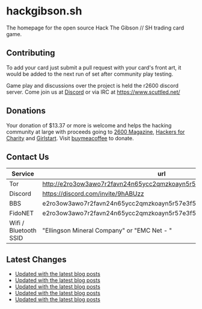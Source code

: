 # hackgibson.sh
The homepage for the open source Hack The Gibson // SH trading card game.


## Contributing

To add your card just submit a pull request with your card's front art, it would be added to the next run of set after community play testing.

Game play and discussions over the project is held the r2600 discord server. Come join us at [Discord](https://discord.com/invite/9hABUzz) or via IRC at https://www.scuttled.net/


## Donations

Your donation of $13.37 or more is welcome and helps the hacking community at large with proceeds going to [2600 Magazine](https://2600.com/), [Hackers for Charity](https://hackersforcharity.org) and [Girlstart](https://girlstart.org).  Visit [buymeacoffee](https://www.buymeacoffee.com/hackgibson.sh) to donate.


## Contact Us

Service | url
-|-
Tor | http://e2ro3ow3awo7r2favn24n65ycc2qmzkoayn5r57e3f56nvjwdcgg32ad.onion
Discord | https://discord.com/invite/9hABUzz
BBS | e2ro3ow3awo7r2favn24n65ycc2qmzkoayn5r57e3f56nvjwdcgg32ad.onion:23
FidoNET | e2ro3ow3awo7r2favn24n65ycc2qmzkoayn5r57e3f56nvjwdcgg32ad.onion:24554
Wifi / Bluetooth SSID | "Ellingson Mineral Company" or "EMC Net - <fidonet address>"

## Latest Changes
<!-- BLOG-POST-LIST:START -->
- [Updated with the latest blog posts](https://github.com/DFW2600/hackgibson.sh/commit/e3f3cabee12c227e7d20680f45ccf413ba25258b)
- [Updated with the latest blog posts](https://github.com/DFW2600/hackgibson.sh/commit/b087d4082fe6577df4e37d6fcc654d1d866036d0)
- [Updated with the latest blog posts](https://github.com/DFW2600/hackgibson.sh/commit/6e0d90cb5f6514f9e847849c25b77af351d2904c)
- [Updated with the latest blog posts](https://github.com/DFW2600/hackgibson.sh/commit/ea5d2a85a36251464cccd42ec4c9908e3f3171d3)
- [Updated with the latest blog posts](https://github.com/DFW2600/hackgibson.sh/commit/ea89865f05237d57c07565c8f680a8fd60d8a3ac)
<!-- BLOG-POST-LIST:END -->
